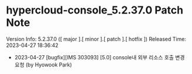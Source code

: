 # hypercloud-console_5.2.37.0 Patch Note

Version Info: 5.2.37.0 ([ major ].[ minor ].[ patch ].[ hotfix ])
Released Time: 2023-04-27 18:36:42

- 2023-04-27 [bugfix][IMS 303093] [5.0] console내 외부 리소스 호출 변경 요청 (by Hyowook Park) 

